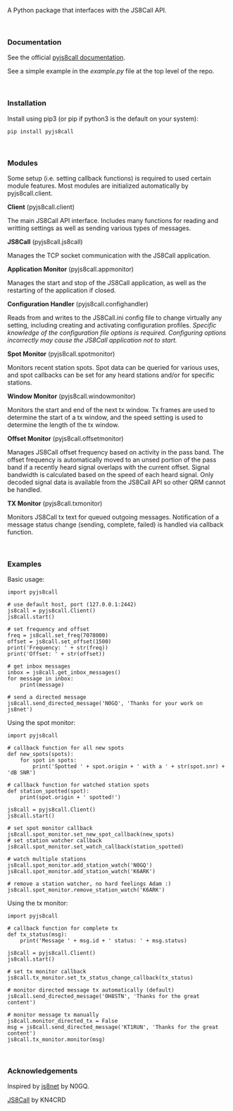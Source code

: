 A Python package that interfaces with the JS8Call API.

&nbsp;

### Documentation

See the official [pyjs8call documentation](https://simplyequipped.github.io/pyjs8call).

See a simple example in the *example.py* file at the top level of the repo.

&nbsp;  

### Installation

Install using pip3 (or pip if python3 is the default on your system):

```
pip install pyjs8call
```

&nbsp;

### Modules

Some setup (i.e. setting callback functions) is required to used certain module features. Most modules are initialized automatically by pyjs8call.client.

**Client** (pyjs8call.client)

The main JS8Call API interface. Includes many functions for reading and writting settings as well as sending various types of messages.

**JS8Call** (pyjs8call.js8call)

Manages the TCP socket communication with the JS8Call application.

**Application Monitor** (pyjs8call.appmonitor)

Manages the start and stop of the JS8Call application, as well as the restarting of the application if closed. 

**Configuration Handler** (pyjs8call.confighandler)

Reads from and writes to the JS8Call.ini config file to change virtually any setting, including creating and activating configuration profiles. *Specific knowledge of the configuration file options is required. Configuring options incorrectly may cause the JS8Call application not to start.*

**Spot Monitor** (pyjs8call.spotmonitor)

Monitors recent station spots. Spot data can be queried for various uses, and spot callbacks can be set for any heard stations and/or for specific stations.

**Window Monitor** (pyjs8call.windowmonitor)

Monitors the start and end of the next tx window. Tx frames are used to determine the start of a tx window, and the speed setting is used to determine the length of the tx window.

**Offset Monitor** (pyjs8call.offsetmonitor)

Manages JS8Call offset frequency based on activity in the pass band. The offset frequency is automatically moved to an unsed portion of the pass band if a recently heard signal overlaps with the current offset. Signal bandwidth is calculated based on the speed of each heard signal. Only decoded signal data is available from the JS8Call API so other QRM cannot be handled.

**TX Monitor** (pyjs8call.txmonitor)

Monitors JS8Call tx text for queued outgoing messages. Notification of a message status change (sending, complete, failed) is handled via callback function.

&nbsp;  

### Examples

Basic usage:
```
import pyjs8call

# use default host, port (127.0.0.1:2442)
js8call = pyjs8call.Client()
js8call.start()

# set frequency and offset
freq = js8call.set_freq(7078000)
offset = js8call.set_offset(1500)
print('Frequency: ' + str(freq))
print('Offset: ' + str(offset))

# get inbox messages
inbox = js8call.get_inbox_messages()
for message in inbox:
    print(message)

# send a directed message
js8call.send_directed_message('N0GQ', 'Thanks for your work on js8net')
```

Using the spot monitor:
```
import pyjs8call

# callback function for all new spots
def new_spots(spots):
    for spot in spots:
        print('Spotted ' + spot.origin + ' with a ' + str(spot.snr) + 'dB SNR')
    
# callback function for watched station spots
def station_spotted(spot):
    print(spot.origin + ' spotted!')
    
js8call = pyjs8call.Client()
js8call.start()

# set spot monitor callback
js8call.spot_monitor.set_new_spot_callback(new_spots)
# set station watcher callback
js8call.spot_monitor.set_watch_callback(station_spotted)

# watch multiple stations
js8call.spot_monitor.add_station_watch('N0GQ')
js8call.spot_monitor.add_station_watch('K6ARK')

# remove a station watcher, no hard feelings Adam :)
js8call.spot_monitor.remove_station_watch('K6ARK')
```

Using the tx monitor:
```
import pyjs8call

# callback function for complete tx
def tx_status(msg):
    print('Message ' + msg.id + ' status: ' + msg.status)
    
js8call = pyjs8call.Client()
js8call.start()

# set tx monitor callback
js8call.tx_monitor.set_tx_status_change_callback(tx_status)

# monitor directed message tx automatically (default)
js8call.send_directed_message('OH8STN', 'Thanks for the great content')

# monitor message tx manually
js8call.monitor_directed_tx = False
msg = js8call.send_directed_message('KT1RUN', 'Thanks for the great content')
js8call.tx_monitor.monitor(msg)
```

&nbsp;

### Acknowledgements

Inspired by [js8net](https://github.com/jfrancis42/js8net) by N0GQ.

[JS8Call](http://js8call.com) by KN4CRD

